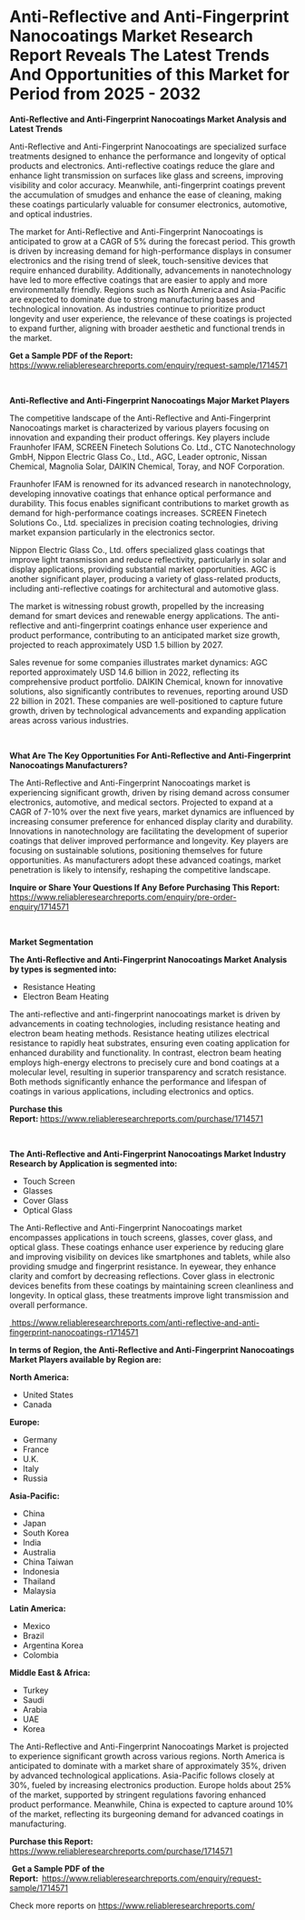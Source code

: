 <p><h1>Anti-Reflective and Anti-Fingerprint Nanocoatings Market Research Report Reveals The Latest Trends And Opportunities of this Market for Period from 2025 - 2032</h1></p><p><strong>Anti-Reflective and Anti-Fingerprint Nanocoatings Market Analysis and Latest Trends</strong></p>
<p><p>Anti-Reflective and Anti-Fingerprint Nanocoatings are specialized surface treatments designed to enhance the performance and longevity of optical products and electronics. Anti-reflective coatings reduce the glare and enhance light transmission on surfaces like glass and screens, improving visibility and color accuracy. Meanwhile, anti-fingerprint coatings prevent the accumulation of smudges and enhance the ease of cleaning, making these coatings particularly valuable for consumer electronics, automotive, and optical industries.</p><p>The market for Anti-Reflective and Anti-Fingerprint Nanocoatings is anticipated to grow at a CAGR of 5% during the forecast period. This growth is driven by increasing demand for high-performance displays in consumer electronics and the rising trend of sleek, touch-sensitive devices that require enhanced durability. Additionally, advancements in nanotechnology have led to more effective coatings that are easier to apply and more environmentally friendly. Regions such as North America and Asia-Pacific are expected to dominate due to strong manufacturing bases and technological innovation. As industries continue to prioritize product longevity and user experience, the relevance of these coatings is projected to expand further, aligning with broader aesthetic and functional trends in the market.</p></p>
<p><strong>Get a Sample PDF of the Report:&nbsp;</strong> <a href="https://www.reliableresearchreports.com/enquiry/request-sample/1714571?utm_campaign=3362&utm_medium=2&utm_source=Github&utm_content=ia&utm_term=28032025&utm_id=anti-reflective-and-anti-fingerprint-nanocoatings">https://www.reliableresearchreports.com/enquiry/request-sample/1714571</a></p>
<p>&nbsp;</p>
<p><strong>Anti-Reflective and Anti-Fingerprint Nanocoatings Major Market Players</strong></p>
<p><p>The competitive landscape of the Anti-Reflective and Anti-Fingerprint Nanocoatings market is characterized by various players focusing on innovation and expanding their product offerings. Key players include Fraunhofer IFAM, SCREEN Finetech Solutions Co. Ltd., CTC Nanotechnology GmbH, Nippon Electric Glass Co., Ltd., AGC, Leader optronic, Nissan Chemical, Magnolia Solar, DAIKIN Chemical, Toray, and NOF Corporation.</p><p>Fraunhofer IFAM is renowned for its advanced research in nanotechnology, developing innovative coatings that enhance optical performance and durability. This focus enables significant contributions to market growth as demand for high-performance coatings increases. SCREEN Finetech Solutions Co., Ltd. specializes in precision coating technologies, driving market expansion particularly in the electronics sector.</p><p>Nippon Electric Glass Co., Ltd. offers specialized glass coatings that improve light transmission and reduce reflectivity, particularly in solar and display applications, providing substantial market opportunities. AGC is another significant player, producing a variety of glass-related products, including anti-reflective coatings for architectural and automotive glass.</p><p>The market is witnessing robust growth, propelled by the increasing demand for smart devices and renewable energy applications. The anti-reflective and anti-fingerprint coatings enhance user experience and product performance, contributing to an anticipated market size growth, projected to reach approximately USD 1.5 billion by 2027.</p><p>Sales revenue for some companies illustrates market dynamics: AGC reported approximately USD 14.6 billion in 2022, reflecting its comprehensive product portfolio. DAIKIN Chemical, known for innovative solutions, also significantly contributes to revenues, reporting around USD 22 billion in 2021. These companies are well-positioned to capture future growth, driven by technological advancements and expanding application areas across various industries.</p></p>
<p>&nbsp;</p>
<p><strong>What Are The Key Opportunities For Anti-Reflective and Anti-Fingerprint Nanocoatings Manufacturers?</strong></p>
<p><p>The Anti-Reflective and Anti-Fingerprint Nanocoatings market is experiencing significant growth, driven by rising demand across consumer electronics, automotive, and medical sectors. Projected to expand at a CAGR of 7-10% over the next five years, market dynamics are influenced by increasing consumer preference for enhanced display clarity and durability. Innovations in nanotechnology are facilitating the development of superior coatings that deliver improved performance and longevity. Key players are focusing on sustainable solutions, positioning themselves for future opportunities. As manufacturers adopt these advanced coatings, market penetration is likely to intensify, reshaping the competitive landscape.</p></p>
<p><strong>Inquire or Share Your Questions If Any Before Purchasing This Report:</strong> <a href="https://www.reliableresearchreports.com/enquiry/pre-order-enquiry/1714571?utm_campaign=3362&utm_medium=2&utm_source=Github&utm_content=ia&utm_term=28032025&utm_id=anti-reflective-and-anti-fingerprint-nanocoatings">https://www.reliableresearchreports.com/enquiry/pre-order-enquiry/1714571</a></p>
<p>&nbsp;</p>
<p><strong>Market Segmentation</strong></p>
<p><strong>The Anti-Reflective and Anti-Fingerprint Nanocoatings Market Analysis by types is segmented into:</strong></p>
<p><ul><li>Resistance Heating</li><li>Electron Beam Heating</li></ul></p>
<p><p>The anti-reflective and anti-fingerprint nanocoatings market is driven by advancements in coating technologies, including resistance heating and electron beam heating methods. Resistance heating utilizes electrical resistance to rapidly heat substrates, ensuring even coating application for enhanced durability and functionality. In contrast, electron beam heating employs high-energy electrons to precisely cure and bond coatings at a molecular level, resulting in superior transparency and scratch resistance. Both methods significantly enhance the performance and lifespan of coatings in various applications, including electronics and optics.</p></p>
<p><strong>Purchase this Report:&nbsp;</strong><a href="https://www.reliableresearchreports.com/purchase/1714571?utm_campaign=3362&utm_medium=2&utm_source=Github&utm_content=ia&utm_term=28032025&utm_id=anti-reflective-and-anti-fingerprint-nanocoatings">https://www.reliableresearchreports.com/purchase/1714571</a></p>
<p>&nbsp;</p>
<p><strong>The Anti-Reflective and Anti-Fingerprint Nanocoatings Market Industry Research by Application is segmented into:</strong></p>
<p><ul><li>Touch Screen</li><li>Glasses</li><li>Cover Glass</li><li>Optical Glass</li></ul></p>
<p><p>The Anti-Reflective and Anti-Fingerprint Nanocoatings market encompasses applications in touch screens, glasses, cover glass, and optical glass. These coatings enhance user experience by reducing glare and improving visibility on devices like smartphones and tablets, while also providing smudge and fingerprint resistance. In eyewear, they enhance clarity and comfort by decreasing reflections. Cover glass in electronic devices benefits from these coatings by maintaining screen cleanliness and longevity. In optical glass, these treatments improve light transmission and overall performance.</p></p>
<p><a href="https://www.reliableresearchreports.com/anti-reflective-and-anti-fingerprint-nanocoatings-r1714571?utm_campaign=3362&utm_medium=2&utm_source=Github&utm_content=ia&utm_term=28032025&utm_id=anti-reflective-and-anti-fingerprint-nanocoatings">&nbsp;https://www.reliableresearchreports.com/anti-reflective-and-anti-fingerprint-nanocoatings-r1714571</a></p>
<p><strong>In terms of Region, the Anti-Reflective and Anti-Fingerprint Nanocoatings Market Players available by Region are:</strong></p>
<p>
    <p> <strong> North America: </strong>
        <ul>
            <li>United States</li>
            <li>Canada</li>
        </ul>
        </p> 
    <p> <strong> Europe: </strong>
        <ul>
            <li>Germany</li>
            <li>France</li>
            <li>U.K.</li>
            <li>Italy</li>
            <li>Russia</li>
        </ul>
        </p> 
    <p> <strong> Asia-Pacific: </strong>
        <ul>
            <li>China</li>
            <li>Japan</li>
            <li>South Korea</li>
            <li>India</li>
            <li>Australia</li>
            <li>China Taiwan</li>
            <li>Indonesia</li>
            <li>Thailand</li>
            <li>Malaysia</li>
        </ul>
        </p> 
    <p> <strong> Latin America: </strong>
        <ul>
            <li>Mexico</li>
            <li>Brazil</li>
            <li>Argentina Korea</li>
            <li>Colombia</li>
        </ul>
        </p> 
    <p> <strong> Middle East & Africa: </strong>
        <ul>
            <li>Turkey</li>
            <li>Saudi</li>
            <li>Arabia</li>
            <li>UAE</li>
            <li>Korea</li>
        </ul>
    </p>
    </p>
<p><p>The Anti-Reflective and Anti-Fingerprint Nanocoatings Market is projected to experience significant growth across various regions. North America is anticipated to dominate with a market share of approximately 35%, driven by advanced technological applications. Asia-Pacific follows closely at 30%, fueled by increasing electronics production. Europe holds about 25% of the market, supported by stringent regulations favoring enhanced product performance. Meanwhile, China is expected to capture around 10% of the market, reflecting its burgeoning demand for advanced coatings in manufacturing.</p></p>
<p><strong>Purchase this Report: </strong><a href="https://www.reliableresearchreports.com/purchase/1714571?utm_campaign=3362&utm_medium=2&utm_source=Github&utm_content=ia&utm_term=28032025&utm_id=anti-reflective-and-anti-fingerprint-nanocoatings">https://www.reliableresearchreports.com/purchase/1714571</a></p>
<p>&nbsp;<strong>Get a Sample PDF of the Report:&nbsp;&nbsp;</strong><a href="https://www.reliableresearchreports.com/enquiry/request-sample/1714571?utm_campaign=3362&utm_medium=2&utm_source=Github&utm_content=ia&utm_term=28032025&utm_id=anti-reflective-and-anti-fingerprint-nanocoatings">https://www.reliableresearchreports.com/enquiry/request-sample/1714571</a></p>
<p><strong></strong></p>
<p>Check more reports on <a href="https://www.reliableresearchreports.com/?utm_campaign=3362&utm_medium=2&utm_source=Github&utm_content=ia&utm_term=28032025&utm_id=anti-reflective-and-anti-fingerprint-nanocoatings">https://www.reliableresearchreports.com/</a></p>